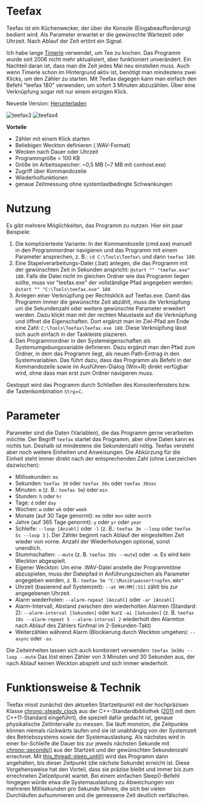 # Teefax
Teefax ist ein Küchenwecker, der über die Konsole (Eingabeaufforderung) bedient wird. Als Parameter erwartet er die gewünschte Wartezeit oder Uhrzeit. Nach Ablauf der Zeit ertönt ein Signal.

Ich habe lange [Timerle](https://www.jfsoftware.de/timerle.htm) verwendet, um Tee zu kochen. Das Programm wurde seit 2006 nicht mehr aktualisiert, aber funktioniert unverändert. Ein Nachteil daran ist, dass man die Zeit jedes Mal neu einstellen muss. Auch wenn Timerle schon im Hintergrund aktiv ist, benötigt man mindestens zwei Klicks, um den Zähler zu starten. Mit Teefax dagegen kann man einfach den Befehl "teefax 180" verwenden, um sofort 3 Minuten abzuzählen. Über eine Verknüpfung sogar mit nur einem einzigen Klick.

Neueste Version: [Herunterladen](https://github.com/Alsweider/Teefax/releases/latest)

![teefax3](https://github.com/user-attachments/assets/b923ca54-9185-4cb9-a3c7-5686e9508086)
![teefax4](https://github.com/user-attachments/assets/f7bb81db-b6c0-45da-822e-8e5a7bac5682)

**Vorteile**
* Zähler mit einem Klick starten
* Beliebigen Weckton definieren (.WAV-Format)
* Wecken nach Dauer oder Uhrzeit
* Programmgröße < 100 KB
* Größe im Arbeitsspeicher: ~0,5 MB (~7 MB mit conhost.exe)
* Zugriff über Kommandozeile
* Wiederholfunktionen
* genaue Zeitmessung ohne systemlastbedingte Schwankungen


# Nutzung

Es gibt mehrere Möglichkeiten, das Programm zu nutzen. Hier ein paar Beispiele:

1. Die komplizierteste Variante: In der Kommandozeile (cmd.exe) manuell in den Programmordner navigieren und das Programm mit einem Parameter ansprechen, z. B.: `cd C:\Tools\Teefax\` und dann `teefax 180`.
2. Eine Stapelverarbeitungs-Datei (.bat) anlegen, die das Programm mit der gewünschten Zeit in Sekunden anspricht: `@start "" "teefax.exe" 180`. Falls die Datei nicht im gleichen Ordner wie das Programm liegen sollte, muss vor "teefax.exe" der vollständige Pfad angegeben werden: `@start "" "C:\Tools\teefax.exe" 180`
3. Anlegen einer Verknüpfung per Rechtsklick auf Teefax.exe. Damit das Programm immer die gewünschte Zeit abzählt, muss die Verknüpfung um die Sekundenzahl oder weitere gewünschte Parameter erweitert werden. Dazu klickt man mit der rechten Maustaste auf die Verknüpfung und öffnet die Eigenschaften. Dort ergänzt man im Ziel-Pfad am Ende eine Zahl: `C:\Tools\Teefax\Teefax.exe 180`. Diese Verknüpfung lässt sich auch einfach in der Taskleiste plazieren.
4. Den Programmordner in den Systemeigenschaften als Systemumgebungsvariable definieren. Dazu ergänzt man den Pfad zum Ordner, in dem das Programm liegt, als neuen Path-Eintrag in den Systemvariablen. Das führt dazu, dass das Programm als Befehl in der Kommandozeile sowie im Ausführen-Dialog (Win+R) direkt verfügbar wird, ohne dass man erst zum Ordner navigieren muss.

Gestoppt wird das Programm durch Schließen des Konsolenfensters bzw. die Tastenkombination `Strg`+`C`.

# Parameter

Parameter sind die Daten (Variablen), die das Programm gerne verarbeiten möchte. Der Begriff `teefax` startet das Programm, aber ohne Daten kann es nichts tun. Deshalb ist mindestens die Sekundenzahl nötig. Teefax versteht aber noch weitere Einheiten und Anweisungen. Die Abkürzung für die Einheit steht immer direkt nach der entsprechenden Zahl (ohne Leerzeichen dazwischen):

- Millisekunden: `ms`
- Sekunden: `teefax 30` oder `teefax 30s` oder `teefax 30sec`
- Minuten: `m` (z. B.: `teefax 5m`) oder `min`
- Stunden: `h` oder `hr`
- Tage: `d` oder `day`
- Wochen: `w` oder `wk` oder  `week`
- Monate (auf 30 Tage genormt): `mo` oder `mon` oder `month`
- Jahre (auf 365 Tage genormt): `y` oder `yr` oder `year`
- Schleife: `--loop [Anzahl]` oder `-l` (z. B.: `teefax 3m --loop` oder `teefax 5s --loop 3` ). Der Zähler beginnt nach Ablauf der eingestellten Zeit wieder von vorne. Anzahl der Wiederholungen optional, sonst unendlich.
- Stummschalten: `--mute` (z. B. `teefax 20s --mute`) oder `-m`. Es wird kein Weckton abgespielt.
- Eigener Weckton: Um eine .WAV-Datei anstelle der Programmtöne abzuspielen, muss der Dateipfad in Anführungszeichen als Parameter angegeben werden, z. B.: `teefax 5m "C:\Musik\wassertropfen.WAV"`
- Uhrzeit (basierend auf Systemzeit): `--at HH:MM[:SS]` zählt bis zur angegebenen Uhrzeit.
- Alarm wiederholen: `--alarm-repeat [Anzahl]` oder `-ar [Anzahl]`
- Alarm-Intervall, Abstand zwischen den wiederholten Alarmen (Standard: 2): `--alarm-interval [Sekunden]` oder kurz `-ai [Sekunden]` (z. B. `teefax 10s --alarm-repeat 5 --alarm-interval 2` wiederholt den Alarmton nach Ablauf des Zählers fünfmal im 2-Sekunden-Takt)
- Weiterzählen während Alarm (Blockierung durch Weckton umgehen): `--async` oder `-as`

Die Zeiteinheiten lassen sich auch kombiniert verwenden: `teefax 3m30s --loop --mute` Das löst einen Zähler von 3 Minuten und 30 Sekunden aus, der nach Ablauf keinen Weckton abspielt und sich immer wiederholt.

# Funktionsweise & Technik

Teefax misst zunächst den aktuellen Startzeitpunkt mit der hochpräzisen Klasse [chrono::steady_clock](https://cplusplus.com/reference/chrono/steady_clock/) aus der C++-Standardbibliothek ([2011](https://www.heise.de/blog/Zeit-in-C-20-Einfuehrung-in-die-Chrono-Terminologie-9642462.html) mit dem C++11-Standard eingeführt), die speziell dafür gedacht ist, genaue physikalische Zeitintervalle zu messen. Sie läuft monoton, die Zeitpunkte können niemals rückwärts laufen und sie ist unabhängig von der Systemzeit des Betriebssystems sowie der Systemauslastung. Als nächstes wird in einer for-Schleife die Dauer bis zur jeweils nächsten Sekunde mit [chrono::seconds()](https://cplusplus.com/reference/chrono/seconds/) aus der Startzeit und der gewünschten Sekundenzahl errechnet. Mit [this_thread::sleep_until()](https://cplusplus.com/reference/thread/this_thread/sleep_until/) wird das Programm dann angehalten, bis dieser Zeitpunkt (die nächste Sekunde) erreicht ist.
Diese Vorgehensweise hat den Vorteil, dass sie präzise bleibt und immer bis zum errechneten Zielzeitpunkt wartet. Bei einem einfachen Sleep()-Befehl hingegen würde etwa die Systemauslastung zu Abweichungen von mehreren Millisekunden pro Sekunde führen, die sich bei vielen Durchläufen aufsummieren und die gemessene Zeit deutlich verfälschen.


